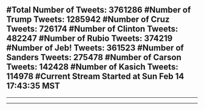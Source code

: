 #Total Number of Tweets: 3761286 
#Number of Trump Tweets: 1285942
#Number of Cruz Tweets: 726174
#Number of Clinton Tweets: 482247
#Number of Rubio Tweets: 374219
#Number of Jeb! Tweets: 361523
#Number of Sanders Tweets: 275478
#Number of Carson Tweets: 142428
#Number of Kasich Tweets: 114978
#Current Stream Started at Sun Feb 14 17:43:35 MST
---
---
---
